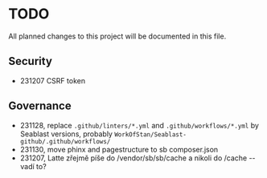 # TODO
All planned changes to this project will be documented in this file.

## Security
- 231207 CSRF token

## Governance
- 231128, replace `.github/linters/*.yml` and `.github/workflows/*.yml` by Seablast versions, probably `WorkOfStan/Seablast-github/.github/workflows/`
- 231130, move phinx and pagestructure to sb composer.json
- 231207, Latte zřejmě píše do /vendor/sb/sb/cache a nikoli do /cache -- vadí to?
